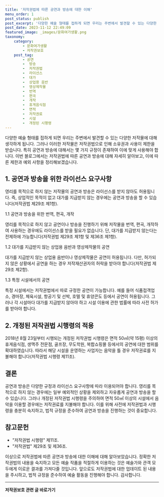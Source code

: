 ```yaml
---
title: '저작권법에 따른 공연과 방송에 대한 이해'
menu_order: 1
post_status: publish
post_excerpt: '다양한 예술 형태를 접하게 되면 우리는 주변에서 발견할 수 있는 다양한 저작물에 대해 생각하게 됩니다. 그러나 이러한 저작물은 저작권법으로 인해 소유권과 사용이 제한을 받습니다. 특히 공연과 방송에 대해서는 몇 가지 규정이 존재하여 이에 맞게 사용해야 합니다. 이번 블로그에서는 저작권법에 따른 공연과 방송에 대해 자세히 알아보고, 이에 따른 제한과 예외 사항을 정리해보겠습니다.'
post_date: 2023-11-12 22:49:09
featured_image: _images/문화여가생활.png
taxonomy:
    category:
        - 문화여가생활
        - 저작권보호
    post_tag:
        - 공연
        -  방송
        -  저작권법
        -  라이선스
        -  대가
        -  상업용 음반
        -  영상제작물
        -  번역
        -  편곡
        -  개작
        -  휴게음식점
        -  면적
        -  저작권료
        -  시설
        -  개정된 시행령
---
```




다양한 예술 형태를 접하게 되면 우리는 주변에서 발견할 수 있는 다양한 저작물에 대해 생각하게 됩니다. 그러나 이러한 저작물은 저작권법으로 인해 소유권과 사용이 제한을 받습니다. 특히 공연과 방송에 대해서는 몇 가지 규정이 존재하여 이에 맞게 사용해야 합니다. 이번 블로그에서는 저작권법에 따른 공연과 방송에 대해 자세히 알아보고, 이에 따른 제한과 예외 사항을 정리해보겠습니다.

## 1. 공연과 방송을 위한 라이선스 요구사항

영리를 목적으로 하지 않는 저작물의 공연과 방송은 라이선스를 받지 않아도 허용됩니다. 즉, 상업적인 목적이 없고 대가를 지급받지 않는 경우에는 공연과 방송을 할 수 있습니다(저작권법 제29조 제1항).

1.1 공연과 방송을 위한 번역, 편곡, 개작

영리를 목적으로 하지 않고 공연이나 방송을 진행하기 위해 저작물을 번역, 편곡, 개작하여 사용하는 경우에도 라이선스를 받을 필요가 없습니다. 단, 대가를 지급받지 않는다는 전제하에 가능합니다(저작권법 제29조 제1항 및 제36조 제1항).

1.2 대가를 지급받지 않는 상업용 음반과 영상제작물의 공연

대가를 지급받지 않는 상업용 음반이나 영상제작물은 공연이 허용됩니다. 다만, 허가되지 않은 상황에서 공연을 하는 경우 저작재산권자의 허락을 받아야 합니다(저작권법 제29조 제2항).

1.3 특정 시설에서의 공연

특정 시설에서는 저작권법에서 따로 규정한 공연이 가능합니다. 예를 들어 식품접객업소, 경마장, 체육시설, 항공기 및 선박, 호텔 및 휴양콘도 등에서 공연이 허용됩니다. 그러나 각 시설마다 대가를 지급받지 않아야 하고 시설 이용에 관한 법률에 따라 사전 허가를 받아야 합니다.

## 2. 개정된 저작권법 시행령의 적용

2018년 8월 23일부터 시행되는 개정된 저작권법 시행령은 면적 50㎡(약 15평) 이상의 휴게음식점, 생맥주 전문점, 골프장, 무도학원, 복합쇼핑몰 등에서의 공연에 대한 범위를 확대하였습니다. 따라서 해당 시설을 운영하는 사업자는 음악을 틀 경우 저작권료를 지불해야 합니다(저작권법 시행령 제11조).

## 결론

공연과 방송은 다양한 규정과 라이선스 요구사항에 따라 이용되어야 합니다. 영리를 목적으로 하지 않는 경우에는 일부 예외적인 상황을 제외하고 자유롭게 공연과 방송을 할 수 있습니다. 그러나 개정된 저작권법 시행령을 주의하여 면적 50㎡ 이상의 시설에서 음악을 이용할 경우에는 저작권료를 지불해야 합니다. 이를 위해 사전에 저작권법과 시행령을 충분히 숙지하고, 법적 규정을 준수하여 공연과 방송을 진행하는 것이 중요합니다.

## 참고문헌

- "저작권법 시행령" 제11조.
- "저작권법" 제29조 및 제36조.

이상으로 저작권법에 따른 공연과 방송에 대한 이해에 대해 알아보았습니다. 정확한 저작권법의 내용을 숙지하고 모든 예술 작품을 적절하게 이용하는 것은 예술가와 관객 모두에게 이로운 결과를 가져다줄 것입니다. 앞으로도 저작권법에 대한 업데이트 된 내용을 주시하고, 법적 규정을 준수하여 예술 활동을 진행해야 합니다. 감사합니다.


<!-- wp:separator -->
<hr class="wp-block-separator has-alpha-channel-opacity"/>
<!-- /wp:separator -->

<!-- wp:group {"backgroundColor":"base","layout":{"type":"constrained"}} -->
<div class="wp-block-group has-base-background-color has-background"><!-- wp:paragraph {"align":"center","fontSize":"medium"} -->
<p class="has-text-align-center has-large-font-size"><strong>저작권보호 관련 글 바로가기</strong></p>
<!-- /wp:paragraph -->


<!-- wp:latest-posts
{"categories":[{"id":14799,"count":19,"description":"","link":"https://uknowlaw.com/category/%ec%a0%80%ec%9e%91%ea%b6%8c%eb%b3%b4%ed%98%b8/","name":"저작권보호","slug":"저작권보호","taxonomy":"category","parent":0,"meta":[],"_links":{"self":[{"href":"https://uknowlaw.com/wp-json/wp/v2/categories/14799"}],"collection":[{"href":"https://uknowlaw.com/wp-json/wp/v2/categories"}],"about":[{"href":"https://uknowlaw.com/wp-json/wp/v2/taxonomies/category"}],"wp:post_type":[{"href":"https://uknowlaw.com/wp-json/wp/v2/posts?categories=14799"}],"curies":[{"name":"wp","href":"https://api.w.org/{rel}","templated":true}]}}],"postsToShow":100,"excerptLength":28,"postLayout":"grid","columns":2,"featuredImageAlign":"left","featuredImageSizeSlug":"large","fontSize":"small"} /--></div>
<!-- /wp:group -->